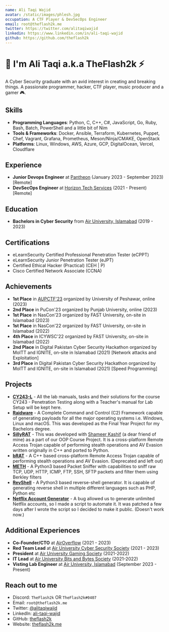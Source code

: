 ```yaml
---
name: Ali Taqi Wajid
avatar: /static/images/phlesh.jpg
occupation: A CTF Player & DevSecOps Engineer
email: root@theflash2k.me
twitter: https://twitter.com/alitaqiwajid
linkedin: https://www.linkedin.com/in/ali-taqi-wajid
github: https://github.com/theflash2k
---
```


# 👋 I'm Ali Taqi a.k.a TheFlash2k ⚡

A Cyber Security graduate with an avid interest in creating and breaking things. A passionate programmer, hacker, CTF player, music producer and a gamer 🎮.

## Skills

- **Programming Languages**: Python, C, C++, C#, JavaScript, Go, Ruby, Bash, Batch, PowerShell and a little bit of Nim
- **Tools & Frameworks**: Docker, Ansible, Terraform, Kubernetes, Puppet, Chef, Vagrant, Grafana, Prometheus, Meson/Ninja/CMAKE, OpenStack
- **Platforms**: Linux, Windows, AWS, Azure, GCP, DigitalOcean, Vercel, Cloudflare

## Experience

- **Junior Devops Engineer** at [Pantheon](http://panth.com/) (January 2023 - September 2023) [Remote]
- **DevSecOps Engineer** at [Horizon Tech Services](https://www.horizon.com.pk/) (2021 - Present) [Remote]

## Education

- **Bachelors in Cyber Security** from [Air University, Islamabad](https://au.edu.pk/) (2019 - 2023)

## Certifications

- eLearnSecurity Certified Professional Penetration Tester (eCPPT)
- eLearnSecurity Junior Penetration Tester (eJPT)
- Certified Ethical Hacker (Practical) (CEH | P)
- Cisco Certified Network Associate (CCNA)

## Achievements

- **1st Place** in [AUPCTF'23](https://ctftime.org/event/2025) organized by University of Peshawar, online (2023)
- **2nd Place** in PuCon'23 organized by Punjab University, online (2023)
- **1st Place** in NasCon'23 organized by FAST University, on-site in Islamabad (2023)
- **1st Place** in NasCon'22 organized by FAST University, on-site in Islamabad (2022)
- **4th Place** in ICYWSC'22 organized by FAST University, on-site in Islamabad (2022)
- **2nd Place** in Digital Pakistan Cyber Security Hackathon organized by MoITT and IGNITE, on-site in Islamabad (2021) [Network attacks and Exploitation]
- **3rd Place** in Digital Pakistan Cyber Security Hackathon organized by MoITT and IGNITE, on-site in Islamabad (2021) [Speed Programming]

## Projects

- [**CY243-L**](https://github.com/theflash2k/CY243-L) - All the lab manuals, tasks and their solutions for the course CY243 - Penetration Testing along with a Teacher's manual for Lab Setup will be kept here.
- [**Raidware**](https://github.com/theflash2k/Raidware) - A Complete Command and Control (C2) Framework capable of generating payloads for all the major operating systems i.e. Windows, Linux and macOS. This was developed as the Final Year Project for my Bachelors degree.
- [**SillyRAT**](https://github.com/hash3liZer/SillyRAT) - This was developed with [Shameer Kashif](https://shameerkashif.me/) (a dear friend of mine) as a part of our OOP Course Project. It is a cross-platform Remote Access Trojan capable of performing stealth operations and AV Evasion written originally in C++ and ported to Python.
- [**bRAT**](https://github.com/theflash2k/brat) - A C++ based cross-platform Remote Access Trojan capable of performing stealth operations and AV Evasion. (Deprecated and left out)
- [**METH**](https://github.com/theflash2k/meth) - A Python3 based Packet Sniffer with capabilities to sniff raw TCP, UDP, HTTP, ICMP, FTP, SSH, SFTP packets and filter them using Berkley filters
- [**RevShell**](https://github.com/theflash2k/revshell) - A Python3 based reverse-shell generator. It is capable of generating reverse shell in multiple different languages such as PHP, Python etc
- [**Netflix Account Generator**](https://github.com/TheFlash2k/netflix) - A bug allowed us to generate unlimited Netflix accounts, so I made a script to automate it. It was patched a few days after I wrote the script so I decided to make it public. (Doesn't work now.)

## Additional Experiences

- **Co-Founder/CTO** at [AirOverflow](https://airoverflow.com/) (2021 - 2023)
- **Red Team Lead** at [Air University Cyber Security Society](https://www.au.edu.pk/pages/Faculties/Computing_AI/Cyber_Security/dept_cyber_security_society.aspx) (2021 - 2023)
- **President** at [Air University Gaming Society](https://www.instagram.com/auegamingsociety/) (2021-2022)
- **IT Lead** at [Air University Bits and Bytes Society](https://www.aubitsnbytes.com/) (2021-2022)
- **Visting Lab Engineer** at [Air University, Islamabad](https://au.edu.pk/) (September 2023 - Present)

## Reach out to me

- Discord: `TheFlash2k` OR `TheFlash2k#0407`
- Email: `root@theflash2k.me`
- Twitter: [@alitaqiwajid](https://twitter.com/alitaqiwajid)
- LinkedIn: [ali-taqi-wajid](https://www.linkedin.com/in/ali-taqi-wajid)
- GitHub: [theflash2k](https://github.com/theflash2k)
- Website: [theflash2k.me](https://theflash2k.me)